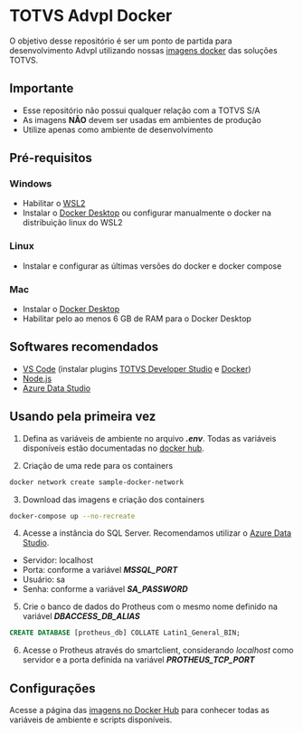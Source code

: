 # TOTVS Advpl Docker

O objetivo desse repositório é ser um ponto de partida para desenvolvimento Advpl 
utilizando nossas [imagens docker](https://hub.docker.com/u/soulsys) das soluções TOTVS.

## Importante

- Esse repositório não possui qualquer relação com a TOTVS S/A
- As imagens **NÃO** devem ser usadas em ambientes de produção
- Utilize apenas como ambiente de desenvolvimento

## Pré-requisitos

### Windows

- Habilitar o [WSL2](https://www.omgubuntu.co.uk/how-to-install-wsl2-on-windows-10)
- Instalar o [Docker Desktop](https://docs.docker.com/desktop/windows/install) ou configurar manualmente o docker na distribuição linux do WSL2

### Linux

- Instalar e configurar as últimas versões do docker e docker compose

### Mac

- Instalar o [Docker Desktop](https://docs.docker.com/desktop/mac/install/)
- Habilitar pelo ao menos 6 GB de RAM para o Docker Desktop

## Softwares recomendados

- [VS Code](https://code.visualstudio.com/download)
(instalar plugins [TOTVS Developer Studio](https://marketplace.visualstudio.com/items?itemName=totvs.tds-vscode) e 
[Docker](https://marketplace.visualstudio.com/items?itemName=ms-azuretools.vscode-docker))
- [Node.js](https://nodejs.org/en/download/)
- [Azure Data Studio](https://docs.microsoft.com/pt-br/sql/azure-data-studio/download-azure-data-studio?view=sql-server-ver15)

## Usando pela primeira vez

1. Defina as variáveis de ambiente no arquivo ***.env***. 
Todas as variáveis disponíveis estão documentadas no [docker hub](https://hub.docker.com/u/soulsys).

3. Criação de uma rede para os containers

```bash
docker network create sample-docker-network
```

3. Download das imagens e criação dos containers

```bash
docker-compose up --no-recreate
```

4. Acesse a instância do SQL Server. Recomendamos utilizar o [Azure Data Studio](https://docs.microsoft.com/pt-br/sql/azure-data-studio/download-azure-data-studio?view=sql-server-ver15).
- Servidor: localhost
- Porta: conforme a variável ***MSSQL_PORT***
- Usuário: sa
- Senha: conforme a variável ***SA_PASSWORD***

5. Crie o banco de dados do Protheus com o mesmo nome definido na variável ***DBACCESS_DB_ALIAS***

```sql
CREATE DATABASE [protheus_db] COLLATE Latin1_General_BIN;
```

6. Acesse o Protheus através do smartclient, considerando *localhost* como servidor e a porta definida 
na variável ***PROTHEUS_TCP_PORT***

## Configurações

Acesse a página das [imagens no Docker Hub](https://hub.docker.com/u/soulsys) para conhecer todas 
as variáveis de ambiente e scripts disponíveis.